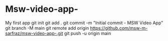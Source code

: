 # Msw-video-app-
My first app 
git init
git add .
git commit -m "Initial commit - MSW Video App"
git branch -M main
git remote add origin https://github.com/msw-m-sarfraz/msw-video-app-.git
git push -u origin main